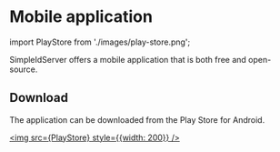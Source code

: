 # Mobile application

import PlayStore from './images/play-store.png';

SimpleIdServer offers a mobile application that is both free and open-source.

## Download

The application can be downloaded from the Play Store for Android.

<a href="#"><img src={PlayStore} style={{width: 200}} /></a>